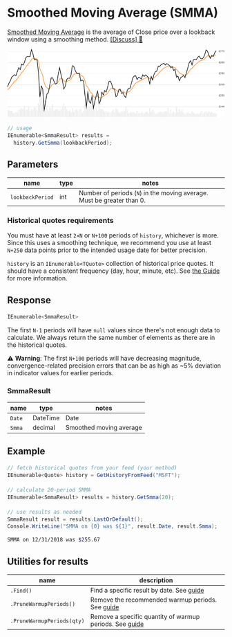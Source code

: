 # Smoothed Moving Average (SMMA)

[Smoothed Moving Average](https://en.wikipedia.org/wiki/Moving_average#Modified_moving_average) is the average of Close price over a lookback window using a smoothing method.
[[Discuss] :speech_balloon:](https://github.com/DaveSkender/Stock.Indicators/discussions/375 "Community discussion about this indicator")

![image](chart.png)

```csharp
// usage
IEnumerable<SmmaResult> results =
  history.GetSmma(lookbackPeriod);  
```

## Parameters

| name | type | notes
| -- |-- |--
| `lookbackPeriod` | int | Number of periods (`N`) in the moving average.  Must be greater than 0.

### Historical quotes requirements

You must have at least `2×N` or `N+100` periods of `history`, whichever is more.  Since this uses a smoothing technique, we recommend you use at least `N+250` data points prior to the intended usage date for better precision.

`history` is an `IEnumerable<TQuote>` collection of historical price quotes.  It should have a consistent frequency (day, hour, minute, etc).  See [the Guide](../../docs/GUIDE.md) for more information.

## Response

```csharp
IEnumerable<SmmaResult>
```

The first `N-1` periods will have `null` values since there's not enough data to calculate.  We always return the same number of elements as there are in the historical quotes.

:warning: **Warning**: The first `N+100` periods will have decreasing magnitude, convergence-related precision errors that can be as high as ~5% deviation in indicator values for earlier periods.

### SmmaResult

| name | type | notes
| -- |-- |--
| `Date` | DateTime | Date
| `Smma` | decimal | Smoothed moving average

## Example

```csharp
// fetch historical quotes from your feed (your method)
IEnumerable<Quote> history = GetHistoryFromFeed("MSFT");

// calculate 20-period SMMA
IEnumerable<SmmaResult> results = history.GetSmma(20);

// use results as needed
SmmaResult result = results.LastOrDefault();
Console.WriteLine("SMMA on {0} was ${1}", result.Date, result.Smma);
```

```bash
SMMA on 12/31/2018 was $255.67
```

## Utilities for results

| name | description
| -- |--
| `.Find()` | Find a specific result by date.  See [guide](../../docs/UTILITIES.md#find-indicator-result-by-date)
| `.PruneWarmupPeriods()` | Remove the recommended warmup periods.  See [guide](../../docs/UTILITIES.md#prune-warmup-periods)
| `.PruneWarmupPeriods(qty)` | Remove a specific quantity of warmup periods.  See [guide](../../docs/UTILITIES.md#prune-warmup-periods)
